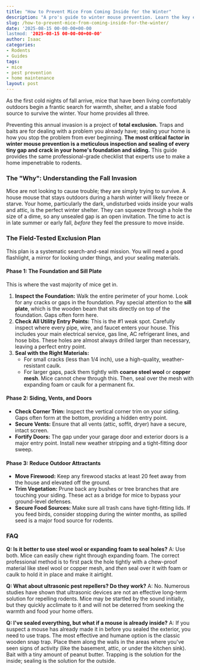 ```yaml
---
title: "How to Prevent Mice From Coming Inside for the Winter"
description: "A pro's guide to winter mouse prevention. Learn the key entry points you must seal before the cold weather hits and the most effective methods to keep your home rodent-free."
slug: /how-to-prevent-mice-from-coming-inside-for-the-winter/
date: '2025-08-15 00-00-00+00-00
lastmod: '2025-08-15 00-00-00+00-00'
author: Isaac
categories:
- Rodents
- Guides
tags:
- mice
- pest prevention
- home maintenance
layout: post
---
```

As the first cold nights of fall arrive, mice that have been living comfortably outdoors begin a frantic search for warmth, shelter, and a stable food source to survive the winter. Your home provides all three.

Preventing this annual invasion is a project of **total exclusion.** Traps and baits are for dealing with a problem you already have; sealing your home is how you stop the problem from ever beginning. **The most critical factor in winter mouse prevention is a meticulous inspection and sealing of every tiny gap and crack in your home's foundation and siding.** This guide provides the same professional-grade checklist that experts use to make a home impenetrable to rodents.

### The "Why": Understanding the Fall Invasion

Mice are not looking to cause trouble; they are simply trying to survive. A house mouse that stays outdoors during a harsh winter will likely freeze or starve. Your home, particularly the dark, undisturbed voids inside your walls and attic, is the perfect winter shelter. They can squeeze through a hole the size of a dime, so any unsealed gap is an open invitation. The time to act is in late summer or early fall, *before* they feel the pressure to move inside.

### The Field-Tested Exclusion Plan

This plan is a systematic search-and-seal mission. You will need a good flashlight, a mirror for looking under things, and your sealing materials.

#### Phase 1: The Foundation and Sill Plate

This is where the vast majority of mice get in.

1.  **Inspect the Foundation:** Walk the entire perimeter of your home. Look for any cracks or gaps in the foundation. Pay special attention to the **sill plate**, which is the wooden beam that sits directly on top of the foundation. Gaps often form here.
2.  **Check All Utility Entry Points:** This is the #1 weak spot. Carefully inspect where every pipe, wire, and faucet enters your house. This includes your main electrical service, gas line, AC refrigerant lines, and hose bibs. These holes are almost always drilled larger than necessary, leaving a perfect entry point.
3.  **Seal with the Right Materials:**
    *   For small cracks (less than 1/4 inch), use a high-quality, weather-resistant caulk.
    *   For larger gaps, pack them tightly with **coarse steel wool** or **copper mesh**. Mice cannot chew through this. Then, seal over the mesh with expanding foam or caulk for a permanent fix.

#### Phase 2: Siding, Vents, and Doors

*   **Check Corner Trim:** Inspect the vertical corner trim on your siding. Gaps often form at the bottom, providing a hidden entry point.
*   **Secure Vents:** Ensure that all vents (attic, soffit, dryer) have a secure, intact screen.
*   **Fortify Doors:** The gap under your garage door and exterior doors is a major entry point. Install new weather stripping and a tight-fitting door sweep.

#### Phase 3: Reduce Outdoor Attractants

*   **Move Firewood:** Keep any firewood stacks at least 20 feet away from the house and elevated off the ground.
*   **Trim Vegetation:** Prune back any bushes or tree branches that are touching your siding. These act as a bridge for mice to bypass your ground-level defenses.
*   **Secure Food Sources:** Make sure all trash cans have tight-fitting lids. If you feed birds, consider stopping during the winter months, as spilled seed is a major food source for rodents.

### FAQ

**Q: Is it better to use steel wool or expanding foam to seal holes?**
A: Use both. Mice can easily chew right through expanding foam. The correct professional method is to first pack the hole tightly with a chew-proof material like steel wool or copper mesh, and *then* seal over it with foam or caulk to hold it in place and make it airtight.

**Q: What about ultrasonic pest repellers? Do they work?**
A: No. Numerous studies have shown that ultrasonic devices are not an effective long-term solution for repelling rodents. Mice may be startled by the sound initially, but they quickly acclimate to it and will not be deterred from seeking the warmth and food your home offers.

**Q: I've sealed everything, but what if a mouse is already inside?**
A: If you suspect a mouse has already made it in before you sealed the exterior, you need to use traps. The most effective and humane option is the classic wooden snap trap. Place them along the walls in the areas where you've seen signs of activity (like the basement, attic, or under the kitchen sink). Bait with a tiny amount of peanut butter. Trapping is the solution for the inside; sealing is the solution for the outside.